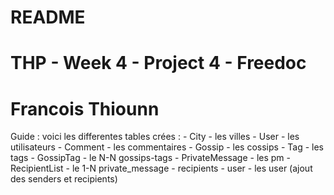 # README
# THP - Week 4 - Project 4 - Freedoc
# Francois Thiounn

Guide :
voici les differentes tables crées :
	- City - les villes
	- User - les utilisateurs
	- Comment - les commentaires
	- Gossip - les cossips
	- Tag - les tags
	- GossipTag - le N-N gossips-tags
	- PrivateMessage - les pm
	- RecipientList - le 1-N private_message - recipients
	- user - les user (ajout des senders et recipients)





